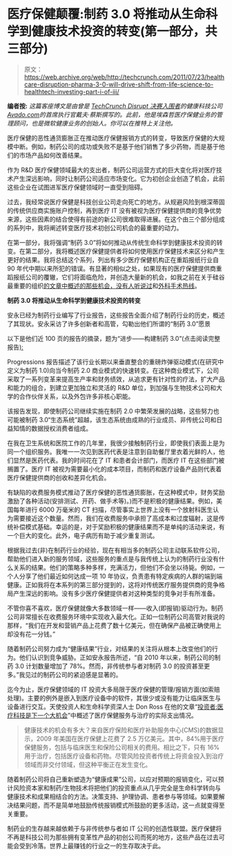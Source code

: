 # 医疗保健颠覆:制药 3.0 将推动从生命科学到健康技术投资的转变(第一部分，共三部分)

> 原文：<https://web.archive.org/web/http://techcrunch.com/2011/07/23/healthcare-disruption-pharma-3-0-will-drive-shift-from-life-science-to-healthtech-investing-part-i-of-iii/>

**编者按:** *这篇客座博文是由曾是 [TechCrunch Disrupt 决赛入围者](https://web.archive.org/web/20230203045135/https://techcrunch.com/2011/05/24/avado-is-the-mint-for-your-personal-health-records/)的健康科技公司[Avado.com](https://web.archive.org/web/20230203045135/https://avado.com/)的首席执行官戴夫·蔡斯撰写的。此前，他是埃森哲医疗保健业务的管理顾问，也是微软健康业务的创始人。你可以在推特上关注他。*

医疗保健的恶性通货膨胀正在推动医疗保健报销方式的转变，导致医疗保健的大规模中断。例如，制药公司的成功或失败不是基于他们销售了多少药物，而是基于他们的市场产品如何改善结果。

作为 R&D 医疗保健领域最大的支出者，制药公司运营方式的巨大变化将对医疗技术产生深远影响，同时让制药公司适应市场变化。它为初创企业创造了机会，此前这些企业在试图进军医疗保健领域时一直受到阻碍。

过去，我经常说医疗保健是科技创业公司走向死亡的地方。从规避风险到根深蒂固的传统供应商实施账户控制，再到医疗 IT 没有被视为医疗保健提供商的竞争优势来源，这些因素的结合使得有前途的新公司很难取得进展。在这个由三个部分组成的系列中，我将阐述转变医疗技术初创公司机会的最重要的动力。

在第一部分，我将强调“制药 3.0”将如何推动从传统生命科学到健康技术投资的转变。在第二部分，我将概述医疗保健提供者将如何使用医疗保健技术来区分和产生更好的结果。我将总结这个系列，列出有多少医疗保健机构正在重蹈报纸行业自 90 年代中期以来所犯的错误。有显著的相似之处，如果现有的医疗保健提供商重蹈报纸公司的覆辙，它们将面临危险，并创造大量新的机会，如我之前在关于硅谷最重要的组织[的文章中概述的那些机会，没有人听说过](https://web.archive.org/web/20230203045135/https://techcrunch.com/2011/06/19/the-most-important-organization-in-silicon-valley-that-no-one-has-heard-about/)和[外科手术热线](https://web.archive.org/web/20230203045135/https://techcrunch.com/2011/07/10/hotwire-for-surgery/)。

**制药 3.0 将推动从生命科学到健康技术投资的转变**

安永已经为制药行业编写了行业报告，这些报告全面介绍了制药行业的历史，概述了其现状。安永采访了许多创新者和高管，勾勒出他们所谓的“制药 3.0”愿景

以下是他们近 100 页的报告的摘录，题为“进步——构建制药 3.0”(点击阅读完整报告[):](https://web.archive.org/web/20230203045135/http://www.ey.com/GL/en/Industries/Life-Sciences/Progressions--building-Pharma-3-0)

Progressions 报告描述了该行业长期以来垂直整合的重磅炸弹驱动模式(在研究中定义为制药 1.0)向当今制药 2.0 商业模式的快速转变。在这种商业模式下，公司采取了一系列变革来提高生产率和财务绩效，从追求更有针对性的疗法，扩大产品和能力的组合，到建立更加独立和灵活的 R&D 单位，到加强与生物技术公司和大学的合作伙伴关系，以及外包许多非核心职能。

该报告发现，即使制药公司继续实施在制药 2.0 中繁荣发展的战略，这些努力也可能被制药 3.0“生态系统”超越，该生态系统由成熟的行业成员、非传统公司和日益知情的数据授权消费者组成。

在我在卫生系统和医院工作的几年里，我很少接触制药行业，即使我们表面上是为同一个组织服务。我唯一一次见到医药代表是注意到自助餐厅里衣着光鲜的人，他们显然是医药代表。我的时间花在了 IT 和患者会计部门，而医疗 IT 在这些部门被搁置了。医疗 IT 被视为需要最小化的成本项目，而制药和医疗设备产品则代表着医疗保健提供商的创收和差异化机会。

有缺陷的收费服务模式推动了医疗保健的恶性通货膨胀，在这种模式中，财务奖励激励了各种活动(安排测试、开药、做手术等)。)而不是积极的健康结果。例如，美国每年进行 6000 万毫米的 CT 扫描，尽管事实上世界上没有一个放射科医生认为需要接近这个数量。然而，我们在收费服务中承担了高成本和过度辐射，这是传统补偿模式基础。幸运的是，对于奖励积极的健康结果而不是单纯的活动来说，有一个巨大的变化。此外，电子病历有助于减少重复测试。

根据我过去(非)在制药行业的经验，现在有相当多的制药公司主动联系软件公司，帮助他们进入新的服务领域，这些服务的重点是与我传统上认为的制药行业没有什么关系的结果。他们的策略多种多样，充满活力，但他们不会坐以待毙。例如，一个人分享了他们最近如何达成一项 10 年协议，负责患有特定疾病的人群的端到端健康。正如我将在本系列的第三部分提到的，这将对传统医疗服务提供商的竞争格局产生深远的影响。没有多少医疗保健提供者对这种类型的竞争对手有所准备。

不管你喜不喜欢，医疗保健就像大多数领域一样——收入(即报销)驱动行为。制药公司非常擅长在收费服务环境中实现收入最大化。正如一位制药公司高管对我说的那样，“我们在开发和营销产品上花费了数十亿美元，但在确保产品被正确使用上却没有花一分钱。”

随着制药公司努力成为“健康结果”行业，对结果的关注将从根本上改变他们的行为。他们认识到竞争威胁。正如安永报告所述，“自 2010 年以来，制药公司的制药 3.0 计划数量增加了 78%。然而，非传统参与者对制药 3.0 的投资甚至更多。”我见过的制药公司的紧迫感是显著的。

迄今为止，医疗保健领域的 IT 投资大多局限于医疗保健的管理/报销方面(如索赔处理)。主要的例外是嵌入到医疗设备中的软件，其很少或没有能力让临床医生与设备进行交互。天使投资人和生命科学资深人士 Don Ross 在他的文章“[投资者:医疗科技是下一个大机会](https://web.archive.org/web/20230203045135/http://mobihealthnews.com/10836/investor-health-tech-is-next-big-opportunity/)”中概述了医疗保健服务与治疗的实际支出情况。

> 健康技术的机会有多大？来自医疗保险和医疗补助服务中心(CMS)的数据显示，2009 年美国在医疗保健上花费了 2.5 万亿美元。其中，84%用于医疗保健服务，包括与临床医生和保险公司相关的费用。相比之下，只有 16%用于治疗，包括医疗设备和药物。尽管风险投资者传统上将资金投入到治疗领域而非交付领域，但这种平衡正在发生变化。

随着制药公司将自己重新塑造为“健康成果”公司，以应对预期的报销变化，可以预计风险资本家和制药/生物技术将把他们的投资重点从几乎完全是生命科学转向与健康技术和成果相结合的方法。决策支持、护理协调、患者参与等领域。如果要解决结果问题，而不是简单地鼓励传统报销模式所鼓励的更多活动，这一点就变得至关重要。

制药业的生存越来越依赖于与非传统参与者如 IT 公司的创造性联盟。医疗保健将不再是科技公司为那些拥有变革性产品的初创公司而死的地方，这些产品在过去可能会受到冷落。世界上最赚钱的行业之一的生存取决于此。